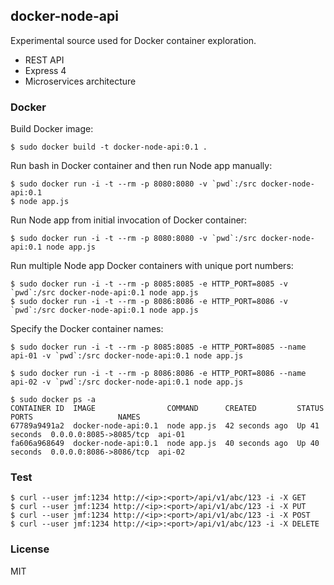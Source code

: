 ## docker-node-api ##

  Experimental source used for Docker container exploration.

  * REST API
  * Express 4
  * Microservices architecture

### Docker ###

Build Docker image:

    $ sudo docker build -t docker-node-api:0.1 .

Run bash in Docker container and then run Node app manually:

    $ sudo docker run -i -t --rm -p 8080:8080 -v `pwd`:/src docker-node-api:0.1
    $ node app.js

Run Node app from initial invocation of Docker container:

    $ sudo docker run -i -t --rm -p 8080:8080 -v `pwd`:/src docker-node-api:0.1 node app.js

Run multiple Node app Docker containers with unique port numbers:

    $ sudo docker run -i -t --rm -p 8085:8085 -e HTTP_PORT=8085 -v `pwd`:/src docker-node-api:0.1 node app.js
    $ sudo docker run -i -t --rm -p 8086:8086 -e HTTP_PORT=8086 -v `pwd`:/src docker-node-api:0.1 node app.js

Specify the Docker container names:

    $ sudo docker run -i -t --rm -p 8085:8085 -e HTTP_PORT=8085 --name api-01 -v `pwd`:/src docker-node-api:0.1 node app.js

    $ sudo docker run -i -t --rm -p 8086:8086 -e HTTP_PORT=8086 --name api-02 -v `pwd`:/src docker-node-api:0.1 node app.js

    $ sudo docker ps -a
    CONTAINER ID  IMAGE                COMMAND      CREATED         STATUS         PORTS                   NAMES
    67789a9491a2  docker-node-api:0.1  node app.js  42 seconds ago  Up 41 seconds  0.0.0.0:8085->8085/tcp  api-01
    fa606a968649  docker-node-api:0.1  node app.js  40 seconds ago  Up 40 seconds  0.0.0.0:8086->8086/tcp  api-02

### Test ###

    $ curl --user jmf:1234 http://<ip>:<port>/api/v1/abc/123 -i -X GET
    $ curl --user jmf:1234 http://<ip>:<port>/api/v1/abc/123 -i -X PUT
    $ curl --user jmf:1234 http://<ip>:<port>/api/v1/abc/123 -i -X POST
    $ curl --user jmf:1234 http://<ip>:<port>/api/v1/abc/123 -i -X DELETE

### License ###

  MIT

